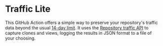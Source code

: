 # Traffic Lite

This GitHub Action offers a simple way to preserve your repository's traffic data beyond the usual [14-day limit](https://github.com/isaacs/github/issues/399). It uses the [Repository traffic API](https://docs.github.com/en/rest/metrics/traffic?apiVersion=2022-11-28) to capture clones and views, logging the results in JSON format to a file of your choosing.
